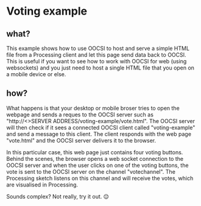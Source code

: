 # Voting example

## what?
This example shows how to use OOCSI to host and serve a simple HTML file from a Processing client and let this page send data back to OOCSI. This is useful if you want to see how to work with OOCSI for web (using websockets) and you just need to host a single HTML file that you open on a mobile device or else.

## how?
What happens is that your desktop or mobile broser tries to open the webpage and sends a reques to the OOCSI server such as "http://<>SERVER ADDRESS/voting-example/vote.html". The OOCSI server will then check if it sees a connected OOCSI client called "voting-example" and send a message to this client. The client responds with the web page "vote.html" and the OOCSI server delivers it to the browser.

In this particular case, this web page just contains four voting buttons. Behind the scenes, the browser opens a web socket connection to the OOCSI server and when the user clicks on one of the voting buttons, the vote is sent to the OOCSI server on the channel "votechannel". The Processing sketch listens on this channel and will receive the votes, which are visualised in Processing.

Sounds complex? Not really, try it out. 😌
